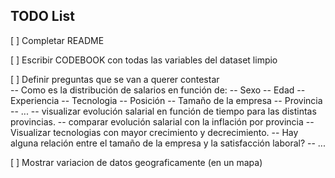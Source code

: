 ## TODO List

[ ] Completar README

[ ] Escribir CODEBOOK con todas las variables del dataset limpio

[ ] Definir preguntas que se van a querer contestar  
    -- Como es la distribución de salarios en función de:
            -- Sexo
            -- Edad
            -- Experiencia
            -- Tecnologia
            -- Posición
            -- Tamaño de la empresa
            -- Provincia
            -- ...
    -- visualizar evolución salarial en función de tiempo para las distintas provincias. 
    -- comparar evolución salarial con la inflación por provincia
    -- Visualizar tecnologias con mayor crecimiento y decrecimiento.
    -- Hay alguna relación entre el tamaño de la empresa y la satisfacción laboral?
    -- ...
    
[ ] Mostrar variacion de datos geograficamente (en un mapa)